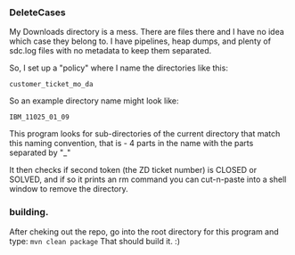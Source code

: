 ### DeleteCases


My Downloads directory is a mess.  There are files there and I have no idea which case they belong to.  I have pipelines, heap dumps, and plenty of sdc.log files with no metadata to keep them separated.  

So, I set up a "policy" where I name the directories like this: 
```
customer_ticket_mo_da
```
So an example directory name might look like: 
```
IBM_11025_01_09
```

This program looks for sub-directories of the current directory that match this naming convention,
that is - 4 parts in the name with the parts separated by "_" 

It then checks if second token (the ZD ticket number) is CLOSED or SOLVED, and if so it prints an rm command you can 
cut-n-paste into a shell window to remove the directory.

### building. 
After cheking out the repo, go into the root directory for this program and type: 
```mvn clean package```
That should build it.   :) 